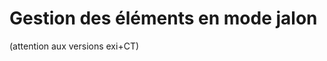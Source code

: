 
# Gestion des éléments en mode jalon 


(attention aux versions exi+CT)

<!--stackedit_data:
eyJoaXN0b3J5IjpbMTU0NzMyMTg1MSw3MzA5OTgxMTZdfQ==
-->